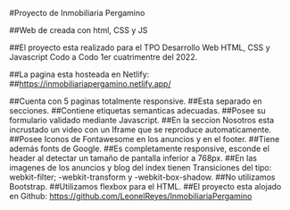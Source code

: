 ﻿#Proyecto de Inmobiliaria Pergamino

##Web de creada con html, CSS y JS

##El proyecto esta realizado para el TPO Desarrollo Web HTML, CSS y Javascript Codo a Codo 1er cuatrimentre del 2022.

##La pagina esta hosteada en Netlify: ##https://inmobiliariapergamino.netlify.app/

##Cuenta con 5 paginas totalmente responsive.
##Esta separado en secciones.
##Contiene etiquetas semanticas adecuadas.
##Posee su formulario validado mediante Javascript.
##En la seccion Nosotros esta incrustado un video con un Iframe que se reproduce automaticamente.
##Posee Iconos de Fontawesome en los anuncios y en el footer.
##Tiene además fonts de Google.
##Es completamente responsive, esconde el header al detectar un tamaño de pantalla inferior a 768px.
##En las imagenes de los anuncios y blog del index tienen Transiciones del tipo: webkit-filter; -webkit-transform y -webkit-box-shadow.
##No utilizamos Bootstrap.
##Utilizamos flexbox para el HTML.
##El proyecto esta alojado en Github:
https://github.com/LeonelReyes/InmobiliariaPergamino
